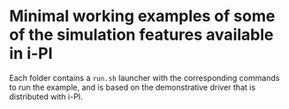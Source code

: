 Minimal working examples of some of the simulation features available in i-PI 
=============================================================================

Each folder contains a `run.sh` launcher with the corresponding commands to run the example,
and is based on the demonstrative driver that is distributed with i-PI.

